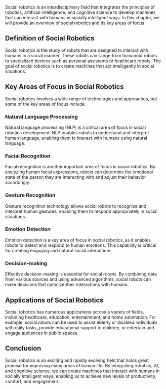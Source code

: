 
Social robotics is an interdisciplinary field that integrates the principles of robotics, artificial intelligence, and cognitive science to develop machines that can interact with humans in socially intelligent ways. In this chapter, we will provide an overview of social robotics and its key areas of focus.

Definition of Social Robotics
-----------------------------

Social robotics is the study of robots that are designed to interact with humans in a social manner. These robots can range from humanoid robots to specialized devices such as personal assistants or healthcare robots. The goal of social robotics is to create machines that act intelligently in social situations.

Key Areas of Focus in Social Robotics
-------------------------------------

Social robotics involves a wide range of technologies and approaches, but some of the key areas of focus include:

### Natural Language Processing

Natural language processing (NLP) is a critical area of focus in social robotics development. NLP enables robots to understand and interpret human language, enabling them to interact with humans using natural language.

### Facial Recognition

Facial recognition is another important area of focus in social robotics. By analyzing human facial expressions, robots can determine the emotional state of the person they are interacting with and adjust their behavior accordingly.

### Gesture Recognition

Gesture recognition technology allows social robots to recognize and interpret human gestures, enabling them to respond appropriately in social situations.

### Emotion Detection

Emotion detection is a key area of focus in social robotics, as it enables robots to detect and respond to human emotions. This capability is critical for creating engaging and natural social interactions.

### Decision-making

Effective decision-making is essential for social robots. By combining data from various sources and using advanced algorithms, social robots can make decisions that optimize their interactions with humans.

Applications of Social Robotics
-------------------------------

Social robotics has numerous applications across a variety of fields, including healthcare, education, entertainment, and home automation. For example, social robots can be used to assist elderly or disabled individuals with daily tasks, provide educational support to children, or entertain and engage audiences in public spaces.

Conclusion
----------

Social robotics is an exciting and rapidly evolving field that holds great promise for improving many areas of human life. By integrating robotics, AI, and cognitive science, we can create machines that interact with humans in socially intelligent ways, enabling us to achieve new levels of productivity, comfort, and engagement.
